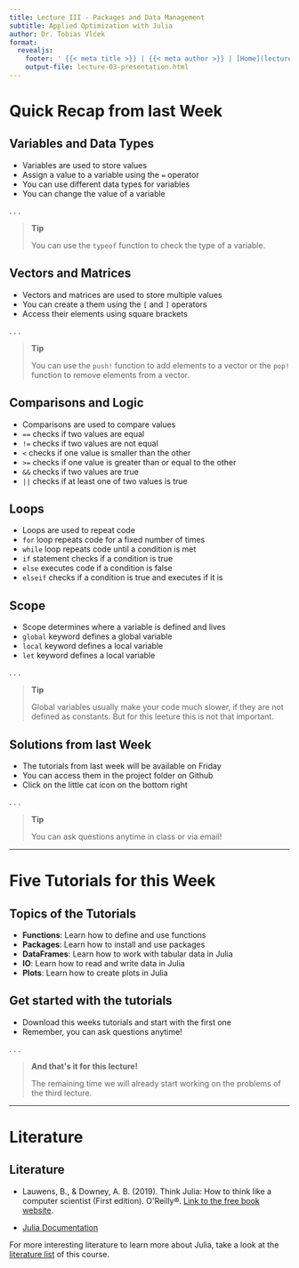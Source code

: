 ```yaml
---
title: Lecture III - Packages and Data Management
subtitle: Applied Optimization with Julia
author: Dr. Tobias Vlćek
format:
  revealjs:
    footer: ' {{< meta title >}} | {{< meta author >}} | [Home](lecture-03-packages.qmd)'
    output-file: lecture-03-presentation.html
---
```



# <span class="flow">Quick Recap from last Week</span>

## Variables and Data Types

-   Variables are used to store values
-   Assign a value to a variable using the `=` operator
-   You can use <span class="highlight">different data types</span> for variables
-   You can change the value of a variable

. . .

> **Tip**
>
> You can use the `typeof` function to check the type of a variable.

## Vectors and Matrices

-   Vectors and matrices are used to store multiple values
-   You can create a them using the `[` and `]` operators
-   Access their elements using square brackets

. . .

> **Tip**
>
> You can use the `push!` function to add elements to a vector or the `pop!` function to remove elements from a vector.

## Comparisons and Logic

-   Comparisons are <span class="highlight">used to compare values</span>
-   `==` checks if two values are equal
-   `!=` checks if two values are not equal
-   `<` checks if one value is smaller than the other
-   `>=` checks if one value is greater than or equal to the other
-   `&&` checks if two values are true
-   `||` checks if at least one of two values is true

## Loops

-   Loops are used to repeat code
-   `for` loop repeats code for a fixed number of times
-   `while` loop repeats code until a condition is met
-   `if` statement checks if a condition is true
-   `else` executes code if a condition is false
-   `elseif` checks if a condition is true and executes if it is

## Scope

-   Scope determines where a variable is defined and lives
-   `global` keyword defines a global variable
-   `local` keyword defines a local variable
-   `let` keyword defines a local variable

. . .

> **Tip**
>
> Global variables usually make your code much slower, if they are not defined as constants. <span class="highlight">But for this leeture this is not that important</span>.

## Solutions from last Week

-   The tutorials from last week will be <span class="highlight">available on Friday</span>
-   You can access them in the project folder on Github
-   Click on the little cat icon on the bottom right

. . .

> **Tip**
>
> You can ask questions anytime in class or via email!

------------------------------------------------------------------------

# <span class="flow">Five Tutorials for this Week</span>

## Topics of the Tutorials

-   **Functions**: Learn how to define and use functions
-   **Packages**: Learn how to install and use packages
-   **DataFrames**: Learn how to work with tabular data in Julia
-   **IO**: Learn how to read and write data in Julia
-   **Plots**: Learn how to create plots in Julia

## Get started with the tutorials

-   Download this weeks tutorials and start with the first one
-   <span class="highlight">Remember, you can ask questions anytime!</span>

. . .

> **And that's it for this lecture!**
>
> The remaining time we will already start working on the problems of the third lecture.

------------------------------------------------------------------------

# <span class="flow">Literature</span>

## Literature

-   Lauwens, B., & Downey, A. B. (2019). Think Julia: How to think like a computer scientist (First edition). O'Reilly®. [Link to the free book website](https://benlauwens.github.io/ThinkJulia.jl/latest/book.html).

-   [Julia Documentation](https://docs.julialang.org/)

For more interesting literature to learn more about Julia, take a look at the [literature list](../general/literature.qmd) of this course.
